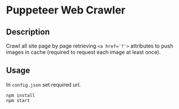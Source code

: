 # Puppeteer Web Crawler
## Description
Crawl all site page by page retrieving `<a href='?'>` attributes to push images in cache  (required to request each image at least once).
## Usage
In `config.json` set required url.
```
npm install
npm start
```